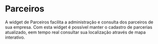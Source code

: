 # Parceiros
A widget de Parceiros facilita a administração e consulta dos parceiros de sua empresa. Com esta widget é possível manter o cadastro de parcerias atualizado, eem tempo real consultar sua localização através de mapa interativo.
